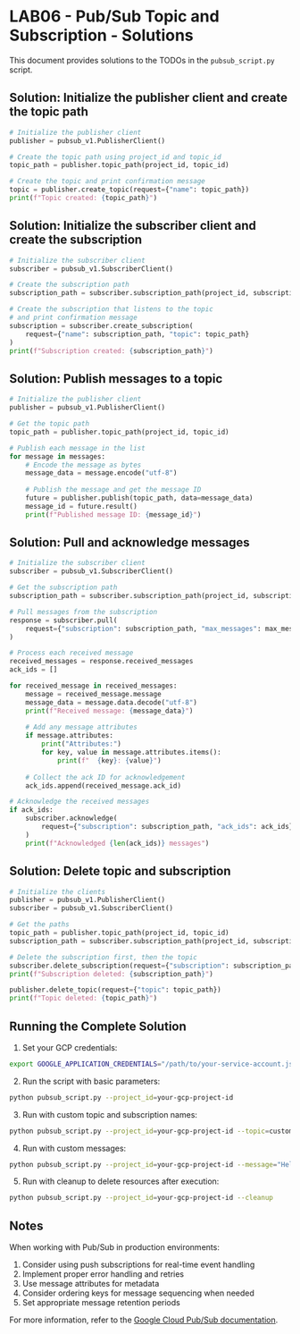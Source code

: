 # LAB06 - Pub/Sub Topic and Subscription - Solutions

This document provides solutions to the TODOs in the `pubsub_script.py` script.

## Solution: Initialize the publisher client and create the topic path

```python
# Initialize the publisher client
publisher = pubsub_v1.PublisherClient()

# Create the topic path using project_id and topic_id
topic_path = publisher.topic_path(project_id, topic_id)

# Create the topic and print confirmation message
topic = publisher.create_topic(request={"name": topic_path})
print(f"Topic created: {topic_path}")
```

## Solution: Initialize the subscriber client and create the subscription

```python
# Initialize the subscriber client
subscriber = pubsub_v1.SubscriberClient()

# Create the subscription path
subscription_path = subscriber.subscription_path(project_id, subscription_id)

# Create the subscription that listens to the topic
# and print confirmation message
subscription = subscriber.create_subscription(
    request={"name": subscription_path, "topic": topic_path}
)
print(f"Subscription created: {subscription_path}")
```

## Solution: Publish messages to a topic

```python
# Initialize the publisher client
publisher = pubsub_v1.PublisherClient()

# Get the topic path
topic_path = publisher.topic_path(project_id, topic_id)

# Publish each message in the list
for message in messages:
    # Encode the message as bytes
    message_data = message.encode("utf-8")
    
    # Publish the message and get the message ID
    future = publisher.publish(topic_path, data=message_data)
    message_id = future.result()
    print(f"Published message ID: {message_id}")
```

## Solution: Pull and acknowledge messages

```python
# Initialize the subscriber client
subscriber = pubsub_v1.SubscriberClient()

# Get the subscription path
subscription_path = subscriber.subscription_path(project_id, subscription_id)

# Pull messages from the subscription
response = subscriber.pull(
    request={"subscription": subscription_path, "max_messages": max_messages}
)

# Process each received message
received_messages = response.received_messages
ack_ids = []

for received_message in received_messages:
    message = received_message.message
    message_data = message.data.decode("utf-8")
    print(f"Received message: {message_data}")
    
    # Add any message attributes
    if message.attributes:
        print("Attributes:")
        for key, value in message.attributes.items():
            print(f"  {key}: {value}")
    
    # Collect the ack ID for acknowledgement
    ack_ids.append(received_message.ack_id)

# Acknowledge the received messages
if ack_ids:
    subscriber.acknowledge(
        request={"subscription": subscription_path, "ack_ids": ack_ids}
    )
    print(f"Acknowledged {len(ack_ids)} messages")
```

## Solution: Delete topic and subscription

```python
# Initialize the clients
publisher = pubsub_v1.PublisherClient()
subscriber = pubsub_v1.SubscriberClient()

# Get the paths
topic_path = publisher.topic_path(project_id, topic_id)
subscription_path = subscriber.subscription_path(project_id, subscription_id)

# Delete the subscription first, then the topic
subscriber.delete_subscription(request={"subscription": subscription_path})
print(f"Subscription deleted: {subscription_path}")

publisher.delete_topic(request={"topic": topic_path})
print(f"Topic deleted: {topic_path}")
```

## Running the Complete Solution

1. Set your GCP credentials:
```bash
export GOOGLE_APPLICATION_CREDENTIALS="/path/to/your-service-account.json"
```

2. Run the script with basic parameters:
```bash
python pubsub_script.py --project_id=your-gcp-project-id
```

3. Run with custom topic and subscription names:
```bash
python pubsub_script.py --project_id=your-gcp-project-id --topic=custom-topic --subscription=custom-sub
```

4. Run with custom messages:
```bash
python pubsub_script.py --project_id=your-gcp-project-id --message="Hello World" --message="Another message"
```

5. Run with cleanup to delete resources after execution:
```bash
python pubsub_script.py --project_id=your-gcp-project-id --cleanup
```

## Notes

When working with Pub/Sub in production environments:

1. Consider using push subscriptions for real-time event handling
2. Implement proper error handling and retries
3. Use message attributes for metadata
4. Consider ordering keys for message sequencing when needed
5. Set appropriate message retention periods

For more information, refer to the [Google Cloud Pub/Sub documentation](https://cloud.google.com/pubsub/docs/overview). 